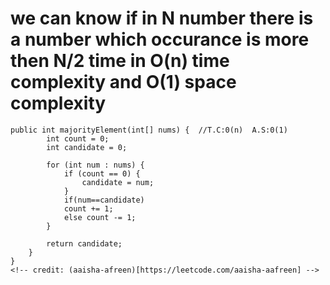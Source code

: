 # we can know if in N number there is a number which occurance is more then N/2 time in O(n) time complexity and O(1) space complexity

```
public int majorityElement(int[] nums) {  //T.C:0(n)  A.S:0(1)
        int count = 0;
        int candidate = 0;

        for (int num : nums) {
            if (count == 0) {
                candidate = num;
            }
            if(num==candidate)
            count += 1; 
            else count -= 1; 
        }

        return candidate;
    }
}
<!-- credit: (aaisha-afreen)[https://leetcode.com/aaisha-aafreen] -->
```